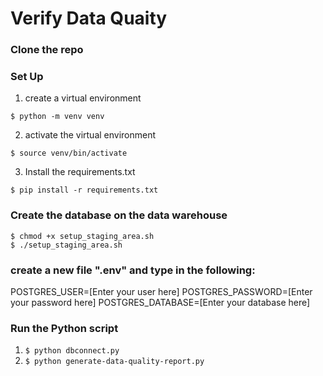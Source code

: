 # Verify Data Quaity

### Clone the repo

### Set Up
1. create a virtual environment
```
$ python -m venv venv
```
2. activate the virtual environment
```
$ source venv/bin/activate
```
3. Install the requirements.txt
```
$ pip install -r requirements.txt
```

### Create the database on the data warehouse
```
$ chmod +x setup_staging_area.sh
$ ./setup_staging_area.sh
```

### create a new file ".env" and type in the following:
POSTGRES_USER=[Enter your user here]
POSTGRES_PASSWORD=[Enter your password here]
POSTGRES_DATABASE=[Enter your database here]

### Run the Python script
1. ```$ python dbconnect.py```
2. ```$ python generate-data-quality-report.py```
